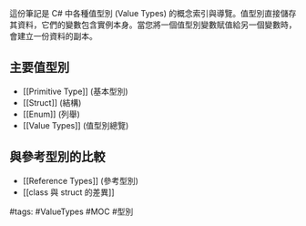 

這份筆記是 C# 中各種值型別 (Value Types) 的概念索引與導覽。值型別直接儲存其資料，它們的變數包含實例本身。當您將一個值型別變數賦值給另一個變數時，會建立一份資料的副本。

## 主要值型別

- [[Primitive Type]] (基本型別)
- [[Struct]] (結構)
- [[Enum]] (列舉)
- [[Value Types]] (值型別總覽)

## 與參考型別的比較

- [[Reference Types]] (參考型別)
- [[class 與 struct 的差異]]

#tags: #ValueTypes #MOC #型別
